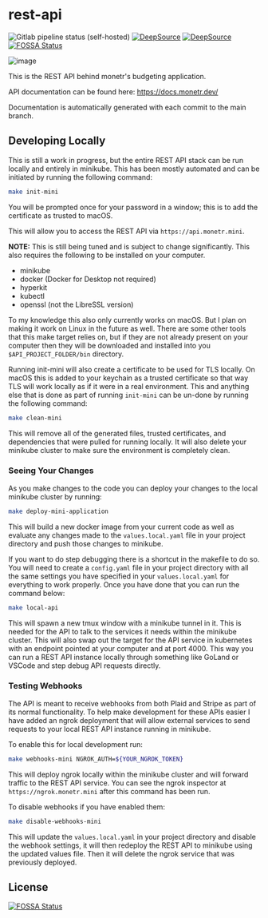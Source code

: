 # rest-api

![Gitlab pipeline status (self-hosted)](https://img.shields.io/gitlab/pipeline/monetr/monetr/main?gitlab_url=https%3A%2F%2Fgitlab.elliotcourant.dev%2Fgithub.com&logo=gitlab)
[![DeepSource](https://deepsource.io/gh/monetr/monetr.svg/?label=active+issues&show_trend=true&token=4x9L6ApemrQ6x80icvE9cEJl)](https://deepsource.io/gh/monetr/monetr/?ref=repository-badge)
[![DeepSource](https://deepsource.io/gh/monetr/monetr.svg/?label=resolved+issues&show_trend=true&token=4x9L6ApemrQ6x80icvE9cEJl)](https://deepsource.io/gh/monetr/monetr/?ref=repository-badge)
[![FOSSA Status](https://app.fossa.com/api/projects/git%2Bgithub.com%2Fmonetr%2Frest-api.svg?type=shield)](https://app.fossa.com/projects/git%2Bgithub.com%2Fmonetr%2Frest-api?ref=badge_shield)

![image](https://user-images.githubusercontent.com/37967690/117526688-5158fa00-af8c-11eb-9695-6f735605625d.png)

<!-- Test change fasddfasdf -->

This is the REST API behind monetr's budgeting application.

API documentation can be found here: https://docs.monetr.dev/

Documentation is automatically generated with each commit to the main branch.

## Developing Locally

This is still a work in progress, but the entire REST API stack can be run locally and entirely in minikube.
This has been mostly automated and can be initiated by running the following command:

```bash
make init-mini
```

You will be prompted once for your password in a window; this is to add the certificate as trusted to macOS.

This will allow you to access the REST API via `https://api.monetr.mini`.

**NOTE:** This is still being tuned and is subject to change significantly. This also requires the following
to be installed on your computer.
- minikube
- docker (Docker for Desktop not required)
- hyperkit
- kubectl
- openssl (not the LibreSSL version)

To my knowledge this also only currently works on macOS. But I plan on making it work on Linux in the future
as well.
There are some other tools that this make target relies on, but if they are not already present on your computer
then they will be downloaded and installed into you `$API_PROJECT_FOLDER/bin` directory. 

Running init-mini will also create a certificate to be used for TLS locally. On macOS this is added to your
keychain as a trusted certificate so that way TLS will work locally as if it were in a real environment. This
and anything else that is done as part of running `init-mini` can be un-done by running the following command:

```bash
make clean-mini
```

This will remove all of the generated files, trusted certificates, and dependencies that were pulled for running
locally. It will also delete your minikube cluster to make sure the environment is completely clean.

### Seeing Your Changes

As you make changes to the code you can deploy your changes to the local minikube cluster by running:

```bash
make deploy-mini-application
```

This will build a new docker image from your current code as well as evaluate any changes made to the `values.local.yaml`
file in your project directory and push those changes to minikube.

If you want to do step debugging there is a shortcut in the makefile to do so. You will need to create a `config.yaml`
file in your project directory with all the same settings you have specified in your `values.local.yaml` for everything
to work properly. Once you have done that you can run the command below:

```bash
make local-api
```

This will spawn a new tmux window with a minikube tunnel in it. This is needed for the API to talk to the services it
needs within the minikube cluster.
This will also swap out the target for the API service in kubernetes with an endpoint pointed at your computer and at port
4000. This way you can run a REST API instance locally through something like GoLand or VSCode and step debug API
requests directly.

### Testing Webhooks

The API is meant to receive webhooks from both Plaid and Stripe as part of its normal functionality. To help make
development for these APIs easier I have added an ngrok deployment that will allow external services to send 
requests to your local REST API instance running in minikube.

To enable this for local development run:

```bash
make webhooks-mini NGROK_AUTH=${YOUR_NGROK_TOKEN}
```

This will deploy ngrok locally within the minikube cluster and will forward traffic to the REST API service.
You can see the ngrok inspector at `https://ngrok.monetr.mini` after this command has been run.

To disable webhooks if you have enabled them:

```bash
make disable-webhooks-mini
```

This will update the `values.local.yaml` in your project directory and disable the webhook settings, it will then
redeploy the REST API to minikube using the updated values file. Then it will delete the ngrok service that was
previously deployed.


## License
[![FOSSA Status](https://app.fossa.com/api/projects/git%2Bgithub.com%2Fmonetr%2Fmonetr.svg?type=large)](https://app.fossa.com/projects/git%2Bgithub.com%2Fmonetr%2Fmonetr?ref=badge_large)
